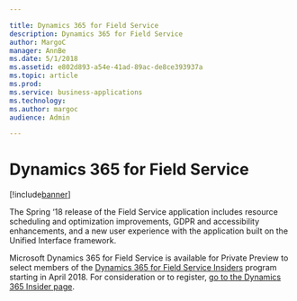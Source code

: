 ```yaml
---

title: Dynamics 365 for Field Service
description: Dynamics 365 for Field Service
author: MargoC
manager: AnnBe
ms.date: 5/1/2018
ms.assetid: e802d893-a54e-41ad-89ac-de8ce393937a
ms.topic: article
ms.prod: 
ms.service: business-applications
ms.technology: 
ms.author: margoc
audience: Admin

---
```

#  Dynamics 365 for Field Service




[!include[banner](../../../includes/banner.md)]

The Spring ‘18 release of the Field Service application includes resource
scheduling and optimization improvements, GDPR and accessibility enhancements,
and a new user experience with the application built on the Unified Interface
framework.

Microsoft Dynamics 365 for Field Service is available for Private Preview to
select members of the [Dynamics 365 for Field Service
Insiders](https://experience.dynamics.com/insider/campaign/?id=8c9d1220-6ec9-e711-8131-e0071b6ad011)
program starting in April 2018. For consideration or to register, [go to the
Dynamics 365 Insider page](https://experience.dynamics.com/insider/).
